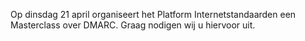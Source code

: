 
Op dinsdag 21 april organiseert het Platform Internetstandaarden een
Masterclass over DMARC. Graag nodigen wij u hiervoor uit.
